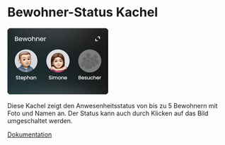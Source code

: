 # Bewohner-Status Kachel

![Bewohnerstatus-Kachel](https://github.com/da8ter/images/blob/main/bewohner_status.jpg)

Diese Kachel zeigt den Anwesenheitsstatus von bis zu 5 Bewohnern mit Foto und Namen an. Der Status kann auch durch Klicken auf das Bild umgeschaltet werden.

[Dokumentation](https://github.com/da8ter/TileVisu-HTML-Tiles/blob/ceb5c9c0a2279e060078c5b47ceabbb6d71ef923/Bewohnerstatus/README.md)
